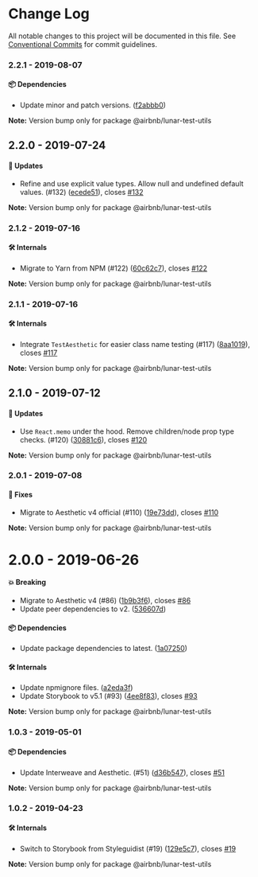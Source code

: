 # Change Log

All notable changes to this project will be documented in this file.
See [Conventional Commits](https://conventionalcommits.org) for commit guidelines.

### 2.2.1 - 2019-08-07

#### 📦 Dependencies

- Update minor and patch versions. ([f2abbb0](https://github.com/airbnb/lunar/tree/master/packages/test-utils/commit/f2abbb0))

**Note:** Version bump only for package @airbnb/lunar-test-utils





## 2.2.0 - 2019-07-24

#### 🚀 Updates

- Refine and use explicit value types. Allow null and undefined default values. (#132) ([ecede51](https://github.com/airbnb/lunar/tree/master/packages/test-utils/commit/ecede51)), closes [#132](https://github.com/airbnb/lunar/tree/master/packages/test-utils/issues/132)

**Note:** Version bump only for package @airbnb/lunar-test-utils





### 2.1.2 - 2019-07-16

#### 🛠 Internals

- Migrate to Yarn from NPM (#122) ([60c62c7](https://github.com/airbnb/lunar/tree/master/packages/test-utils/commit/60c62c7)), closes [#122](https://github.com/airbnb/lunar/tree/master/packages/test-utils/issues/122)

**Note:** Version bump only for package @airbnb/lunar-test-utils





### 2.1.1 - 2019-07-16

#### 🛠 Internals

- Integrate `TestAesthetic` for easier class name testing (#117) ([8aa1019](https://github.com/airbnb/lunar/tree/master/packages/test-utils/commit/8aa1019)), closes [#117](https://github.com/airbnb/lunar/tree/master/packages/test-utils/issues/117)

**Note:** Version bump only for package @airbnb/lunar-test-utils





## 2.1.0 - 2019-07-12

#### 🚀 Updates

- Use `React.memo` under the hood. Remove children/node prop type checks. (#120) ([30881c6](https://github.com/airbnb/lunar/tree/master/packages/test-utils/commit/30881c6)), closes [#120](https://github.com/airbnb/lunar/tree/master/packages/test-utils/issues/120)

**Note:** Version bump only for package @airbnb/lunar-test-utils





### 2.0.1 - 2019-07-08

#### 🐞 Fixes

- Migrate to Aesthetic v4 official (#110) ([19e73dd](https://github.com/airbnb/lunar/tree/master/packages/test-utils/commit/19e73dd)), closes [#110](https://github.com/airbnb/lunar/tree/master/packages/test-utils/issues/110)

**Note:** Version bump only for package @airbnb/lunar-test-utils





# 2.0.0 - 2019-06-26

#### 💥 Breaking

- Migrate to Aesthetic v4 (#86) ([1b9b3f6](https://github.com/airbnb/lunar/tree/master/packages/test-utils/commit/1b9b3f6)), closes [#86](https://github.com/airbnb/lunar/tree/master/packages/test-utils/issues/86)
- Update peer dependencies to v2. ([536607d](https://github.com/airbnb/lunar/tree/master/packages/test-utils/commit/536607d))

#### 📦 Dependencies

- Update package dependencies to latest. ([1a07250](https://github.com/airbnb/lunar/tree/master/packages/test-utils/commit/1a07250))

#### 🛠 Internals

- Update npmignore files. ([a2eda3f](https://github.com/airbnb/lunar/tree/master/packages/test-utils/commit/a2eda3f))
- Update Storybook to v5.1 (#93) ([4ee8f83](https://github.com/airbnb/lunar/tree/master/packages/test-utils/commit/4ee8f83)), closes [#93](https://github.com/airbnb/lunar/tree/master/packages/test-utils/issues/93)

**Note:** Version bump only for package @airbnb/lunar-test-utils





### 1.0.3 - 2019-05-01

#### 📦 Dependencies

- Update Interweave and Aesthetic. (#51) ([d36b547](https://github.com/airbnb/lunar/commit/d36b547)), closes [#51](https://github.com/airbnb/lunar/issues/51)

**Note:** Version bump only for package @airbnb/lunar-test-utils





### 1.0.2 - 2019-04-23

#### 🛠 Internals

- Switch to Storybook from Styleguidist (#19) ([129e5c7](https://github.com/airbnb/lunar/commit/129e5c7)), closes [#19](https://github.com/airbnb/lunar/issues/19)

**Note:** Version bump only for package @airbnb/lunar-test-utils

